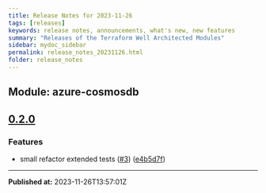 ```yaml
---
title: Release Notes for 2023-11-26
tags: [releases]
keywords: release notes, announcements, what's new, new features
summary: "Releases of the Terraform Well Architected Modules"
sidebar: mydoc_sidebar
permalink: release_notes_20231126.html
folder: release_notes
---
```


## Module: azure-cosmosdb
## [0.2.0](https://github.com/CloudNationHQ/terraform-azure-cosmosdb/releases/tag/v0.2.0)


### Features

* small refactor extended tests ([#3](https://github.com/CloudNationHQ/terraform-azure-cosmosdb/issues/3)) ([e4b5d7f](https://github.com/CloudNationHQ/terraform-azure-cosmosdb/commit/e4b5d7f9ff32bcee5b0d973a8e97f7ce990a4436))

---

**Published at:** 2023-11-26T13:57:01Z

